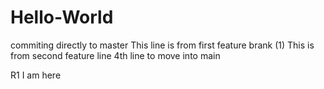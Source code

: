 # Hello-World
commiting directly to master
This line is from first feature brank (1)
This is from second feature line
4th line to move into main

R1 I am here
